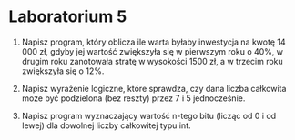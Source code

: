 # Laboratorium 5
1. Napisz program, który oblicza ile warta byłaby inwestycja na kwotę 14 000 zł, gdyby jej wartość zwiększyła się w pierwszym roku o 40%, w drugim roku zanotowała stratę w wysokości 1500 zł, a w trzecim roku zwiększyła się o 12%.

2. Napisz wyrażenie logiczne, które sprawdza, czy dana liczba całkowita może być podzielona (bez reszty) przez 7 i 5 jednocześnie.

3. Napisz program wyznaczający wartość n-tego bitu (licząc od 0 i od lewej) dla dowolnej liczby całkowitej typu int.